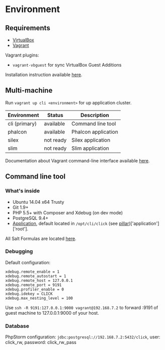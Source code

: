 # Environment

## Requirements

* [VirtualBox](https://www.virtualbox.org)
* [Vagrant](https://www.vagrantup.com)

Vagrant plugins:

* `vagrant-vbguest` for sync VirtualBox Guest Additions

Installation instruction available [here](https://docs.vagrantup.com/v2/plugins/usage.html).

## Multi-machine

Run `vagrant up cli <environment>` for up application cluster.

| Environment   | Status    | Description         |
| ------------- | --------- | ------------------- |
| cli (primary) | available | Command line tool   |
| phalcon       | available | Phalcon application |
| silex         | not ready | Silex application   |
| slim          | not ready | Slim application    |

Documentation about Vagrant command-line interface available [here](https://docs.vagrantup.com/v2/cli/index.html).

## Command line tool

### What's inside

* Ubuntu 14.04 x64 Trusty
* Git 1.9+
* PHP 5.5+ with Composer and Xdebug (on dev mode)
* PostgreSQL 9.4+
* [Application](../../../tree/cli/docs), default located in `/opt/cli/click`
(see [pillar](/cli/saltstack/pillar/env.sls))['application']['root'].

All Salt Formulas are located [here](/cli/saltstack/salt).

### Debugging

Default configuration:

```
xdebug.remote_enable = 1
xdebug.remote_autostart = 1
xdebug.remote_host = 127.0.0.1
xdebug.remote_port = 9191
xdebug.profiler_enable = 0
xdebug.idekey = CLICK
xdebug.max_nesting_level = 100
```

Use `ssh -R 9191:127.0.0.1:9000 vagrant@192.168.7.2` to forward :9191 of guest machine to 127.0.0.1:9000 of your host.

### Database

PhpStorm configuration: `jdbc:postgresql://192.168.7.2:5432/click`, user: click_rw, password: click_rw_pass
